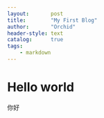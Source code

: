 ```yaml
---
layout:       post
title:        "My First Blog"
author:       "Orchid"
header-style: text
catalog:      true
tags:
    - markdown
---
```


# Hello world

你好